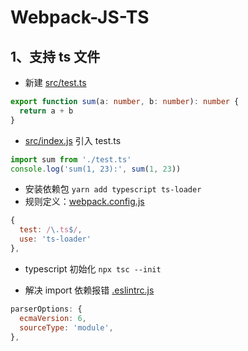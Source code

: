 # Webpack-JS-TS

## 1、支持 ts 文件

- 新建 [src/test.ts](./../../file/1_webpack/4_webpack_js/2_project/src/test.ts)

```ts
export function sum(a: number, b: number): number {
  return a + b
}
```

- [src/index.js](./../../file/1_webpack/4_webpack_js/2_project/src/index.js) 引入 test.ts

```js
import sum from './test.ts'
console.log('sum(1, 23):', sum(1, 23))
```

- 安装依赖包 `yarn add typescript ts-loader`
- 规则定义：[webpack.config.js](./../../file/1_webpack/4_webpack_js/2_project/webpack.config.js)

```js
{
  test: /\.ts$/,
  use: 'ts-loader'
},
```

- typescript 初始化 `npx tsc --init`

- 解决 import 依赖报错 [.eslintrc.js](./../../file/1_webpack/4_webpack_js/2_project/.eslintrc.js)

```js
parserOptions: {
  ecmaVersion: 6,
  sourceType: 'module',
},
```